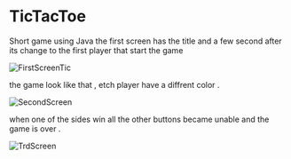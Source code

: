 # TicTacToe
Short game using Java 
the first screen has the title and a few second after its change to the first player that start the game 

![FirstScreenTic](https://github.com/Guyaloosh/TicTacToe/assets/96589390/de0571d4-528b-45a0-a37d-f78aa943c266)

the game look like that , etch player have a diffrent color .

![SecondScreen](https://github.com/Guyaloosh/TicTacToe/assets/96589390/ba6c521c-1f20-4663-9222-83160ecdd3a3)

when one of the sides win all the other buttons became unable and the game is over .

![TrdScreen](https://github.com/Guyaloosh/TicTacToe/assets/96589390/c2faa5ec-1c82-4324-8abe-dec9de391c57)

